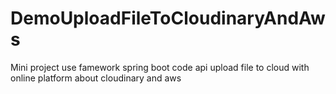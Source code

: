 # DemoUploadFileToCloudinaryAndAws
Mini project use famework spring boot code api upload file to cloud with online platform about cloudinary and aws
